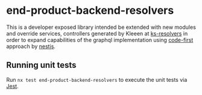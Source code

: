 # end-product-backend-resolvers

This is a developer exposed library intended be extended with new modules and override services, controllers generated by Kleeen at [ks-resolvers](../ks-resolvers) in order to expand capabilities of the graphql implementation using [code-first](https://docs.nestjs.com/graphql/quick-start#code-first) approach by [nestjs](https://docs.nestjs.com/).

## Running unit tests

Run `nx test end-product-backend-resolvers` to execute the unit tests via [Jest](https://jestjs.io).

